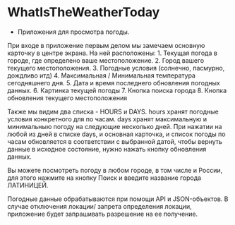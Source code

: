 # WhatIsTheWeatherToday
- Приложения для просмотра погоды.

При входе в приложение первым делом мы замечаем основную карточку в центре экрана. На ней расположены:
      1. Текущая погода в городе, где определено ваше местоположение.
      2. Город вашего текущего местоположения.
      3. Погодные условия (солнечно, пасмурно, дождливо итд)
      4. Максимальная / Минимальная температура сегодняшнего дня.
      5. Дата и время последнего обновления погодных данных.
      6. Картинка текущей погоды
      7. Кнопка поиска города
      8. Кнопка обновления текущего местоположения

Также мы видим два списка - HOURS и DAYS.
  hours хранят погодные условия конкретного для по часам.
  days хранят максимальную и минимальныю погоду на следующие несколько дней.
    При нажатии на любой из дней в списке days, и основная карточка, и список погоды по часам обновляется в соответствии с выбранной датой,
    чтобы вернуть данные в исходное состояние, нужно нажать кнопку обновления данных.

Вы можете посмотреть погоду в любом городе, в том числе и России, для этого нажмите на кнопку Поиск и введите название города ЛАТИНИЦЕЙ.

Погодные данные обрабатываются при помощи API и JSON-объектов. 
В случае отключения локации/ запрета определения локации, приложение будет запрашивать разрешение на ее получение. 
